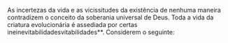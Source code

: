 ﻿As incertezas da vida e as vicissitudes da existência de nenhuma maneira contradizem o conceito da soberania universal de Deus. Toda a vida da criatura evolucionária é assediada por certas ineinevitabilidadesvitabilidades**. Considerem o seguinte: